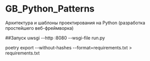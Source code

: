 # GB_Python_Patterns
Архитектура и шаблоны проектирования на Python (разработка простейшего веб-фреймворка)

##Запуск
uwsgi --http :8080 --wsgi-file run.py


poetry export --without-hashes --format=requirements.txt > requirements.txt